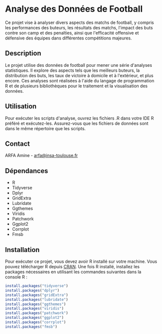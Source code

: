 # Analyse des Données de Football

Ce projet vise à analyser divers aspects des matchs de football, y compris les performances des buteurs, les résultats des matchs, l'impact des buts contre son camp et des penalties, ainsi que l'efficacité offensive et défensive des équipes dans différentes compétitions majeures.

## Description

Le projet utilise des données de football pour mener une série d'analyses statistiques. Il explore des aspects tels que les meilleurs buteurs, la distribution des buts, les taux de victoire à domicile et à l'extérieur, et plus encore. Ces analyses sont réalisées à l'aide du langage de programmation R et de plusieurs bibliothèques pour le traitement et la visualisation des données.



## Utilisation
Pour exécuter les scripts d'analyse, ouvrez les fichiers .R dans votre IDE R préféré et exécutez-les. Assurez-vous que les fichiers de données sont dans le même répertoire que les scripts.



## Contact

ARFA Amine - arfa@insa-toulouse.fr


## Dépendances

- R
- Tidyverse
- Dplyr
- GridExtra
- Lubridate
- Ggthemes
- Viridis
- Patchwork
- Ggplot2
- Corrplot
- Fmsb

## Installation

Pour exécuter ce projet, vous devez avoir R installé sur votre machine. Vous pouvez télécharger R depuis [CRAN](https://cran.r-project.org/). Une fois R installé, installez les packages nécessaires en utilisant les commandes suivantes dans la console R :

```R
install.packages("tidyverse")
install.packages("dplyr")
install.packages("gridExtra")
install.packages("lubridate")
install.packages("ggthemes")
install.packages("viridis")
install.packages("patchwork")
install.packages("ggplot2")
install.packages("corrplot")
install.packages("fmsb")
